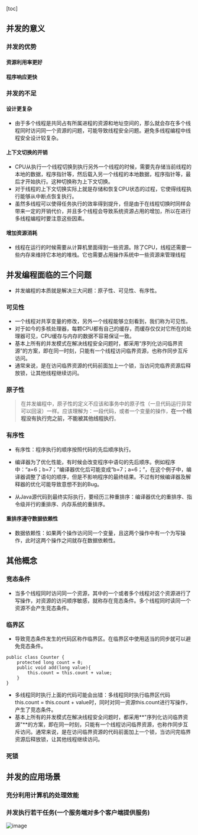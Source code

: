 [toc]
## 并发的意义
### 并发的优势
#### 资源利用率更好
#### 程序响应更快
### 并发的不足

#### 设计更复杂
- 由于多个线程是共同占有所属进程的资源和地址空间的，那么就会存在多个线程同时访问同一个资源的问题，可能导致线程安全问题。避免多线程编程中线程安全设计较复杂。

#### 上下文切换的开销
- CPU从执行一个线程切换到执行另外一个线程的时候，需要先存储当前线程的本地的数据，程序指针等，然后载入另一个线程的本地数据，程序指针等，最后才开始执行。这种切换称为上下文切换。
- 对于线程的上下文切换实际上就是存储和恢复CPU状态的过程，它使得线程执行能够从中断点恢复执行。
- 虽然多线程可以使得任务执行的效率得到提升，但是由于在线程切换时同样会带来一定的开销代价，并且多个线程会导致系统资源占用的增加，所以在进行多线程编程时要注意这些因素。

#### 增加资源消耗
- 线程在运行的时候需要从计算机里面得到一些资源。除了CPU，线程还需要一些内存来维持它本地的堆栈。它也需要占用操作系统中一些资源来管理线程

## 并发编程面临的三个问题
- 并发编程的本质就是解决三大问题：原子性、可见性、有序性。

### 可见性
- 一个线程对共享变量的修改，另外一个线程能够立刻看到，我们称为可见性。
- 对于如今的多核处理器，每颗CPU都有自己的缓存，而缓存仅仅对它所在的处理器可见，CPU缓存与内存的数据不容易保证一致。
- 基本上所有的并发模式在解决线程安全问题时，都采用“序列化访问临界资源”的方案，即在同一时刻，只能有一个线程访问临界资源，也称作同步互斥访问。
- 通常来说，是在访问临界资源的代码前面加上一个锁，当访问完临界资源后释放锁，让其他线程继续访问。

### 原子性
> 在并发编程中，原子性的定义不应该和事务中的原子性（一旦代码运行异常可以回滚）一样。应该理解为：一段代码，或者一个变量的操作，**在一个线程没有执行完之前，不能被其他线程执行**。

### 有序性
- 有序性：程序执行的顺序按照代码的先后顺序执行。
- 编译器为了优化性能，有时候会改变程序中语句的先后顺序。例如程序中：“a=6；b=7；”编译器优化后可能变成“b=7；a=6；”，在这个例子中，编译器调整了语句的顺序，但是不影响程序的最终结果。不过有时候编译器及解释器的优化可能导致意想不到的Bug。

- 从Java源代码到最终实际执行，要经历三种重排序：编译器优化的重排序、指令级并行的重排序、内存系统的重排序。


#### 重排序遵守数据依赖性
- 数据依赖性：如果两个操作访问同一个变量，且这两个操作中有一个为写操作，此时这两个操作之间就存在数据依赖性。

## 其他概念
### 竞态条件
- 当多个线程同时访问同一个资源，其中的一个或者多个线程对这个资源进行了写操作，对资源的访问顺序敏感，就称存在竞态条件。多个线程同时读同一个资源不会产生竞态条件。

### 临界区
- 导致竞态条件发生的代码区称作临界区。在临界区中使用适当的同步就可以避免竞态条件。
```
public class Counter {
    protected long count = 0;
    public void add(long value){
        this.count = this.count + value;
    }
}
```
- 多线程同时执行上面的代码可能会出错：多线程同时执行临界区代码this.count = this.count + value时，同时对同一资源this.count进行写操作，产生了竞态条件。
- 基本上所有的并发模式在解决线程安全问题时，都采用**"序列化访问临界资源"**的方案，即在同一时刻，只能有一个线程访问临界资源，也称作同步互斥访问。通常来说，是在访问临界资源的代码前面加上一个锁，当访问完临界资源后释放锁，让其他线程继续访问。

### 死锁 

## 并发的应用场景
### 充分利用计算机的处理效能
### 并发执行若干任务(一个服务端对多个客户端提供服务)


![image](https://note.youdao.com/yws/res/19097/8D31ED9B5B584531AD97E8A0D08AB9BC)
